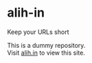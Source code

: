 # alih-in
Keep your URLs short

This is a dummy repository.\
Visit [alih.in](https://alih.in) to view this site.
